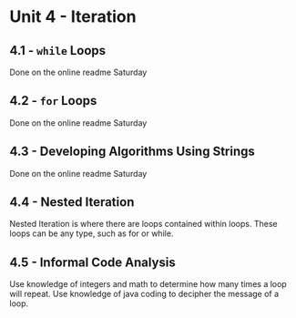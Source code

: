 # Unit 4 - Iteration

## 4.1 - `while` Loops
Done on the online readme Saturday
## 4.2 - `for` Loops
Done on the online readme Saturday
## 4.3 - Developing Algorithms Using Strings
Done on the online readme Saturday
## 4.4 - Nested Iteration

Nested Iteration is where there are loops contained within loops.
These loops can be any type, such as for or while.

## 4.5 - Informal Code Analysis

Use knowledge of integers and math to determine how many times a loop will repeat.
Use knowledge of java coding to decipher the message of a loop.
